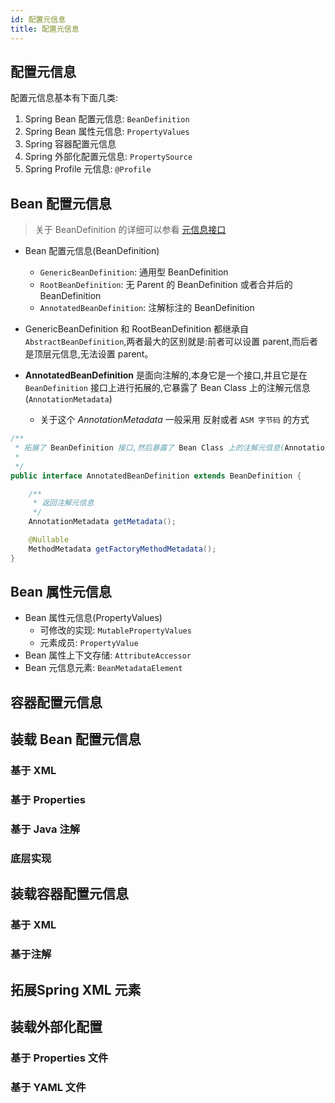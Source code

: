 ```yaml
---
id: 配置元信息
title: 配置元信息
---
```


## 配置元信息

配置元信息基本有下面几类:

1. Spring Bean 配置元信息: `BeanDefinition`
2. Spring Bean 属性元信息: `PropertyValues`
3. Spring 容器配置元信息
4. Spring 外部化配置元信息: `PropertySource`
5. Spring Profile 元信息: `@Profile`

## Bean 配置元信息

> 关于 BeanDefinition 的详细可以参看 [元信息接口](Bean#元信息接口beandefinition)

- Bean 配置元信息(BeanDefinition)
  - `GenericBeanDefinition`: 通用型 BeanDefinition
  - `RootBeanDefinition`: 无 Parent 的 BeanDefinition 或者合并后的 BeanDefinition
  - `AnnotatedBeanDefinition`: 注解标注的 BeanDefinition

- GenericBeanDefinition 和 RootBeanDefinition 都继承自 `AbstractBeanDefinition`,两者最大的区别就是:前者可以设置 parent,而后者是顶层元信息,无法设置 parent。

- **AnnotatedBeanDefinition** 是面向注解的,本身它是一个接口,并且它是在 `BeanDefinition` 接口上进行拓展的,它暴露了 Bean Class 上的注解元信息(`AnnotationMetadata`)
  - 关于这个 *AnnotationMetadata* 一般采用 反射或者 `ASM 字节码` 的方式

```java
/**
 * 拓展了 BeanDefinition 接口,然后暴露了 Bean Class 上的注解元信息(AnnotationMetadata)
 *
 */
public interface AnnotatedBeanDefinition extends BeanDefinition {

    /**
     * 返回注解元信息
     */
    AnnotationMetadata getMetadata();

    @Nullable
    MethodMetadata getFactoryMethodMetadata();
}
```

## Bean 属性元信息

- Bean 属性元信息(PropertyValues)
  - 可修改的实现: `MutablePropertyValues`
  - 元素成员: `PropertyValue`
- Bean 属性上下文存储: `AttributeAccessor`
- Bean 元信息元素: `BeanMetadataElement`

## 容器配置元信息

## 装载 Bean 配置元信息

### 基于 XML

### 基于 Properties

### 基于 Java 注解

### 底层实现

## 装载容器配置元信息

### 基于 XML

### 基于注解

## 拓展Spring XML 元素

## 装载外部化配置

### 基于 Properties 文件

### 基于 YAML 文件
